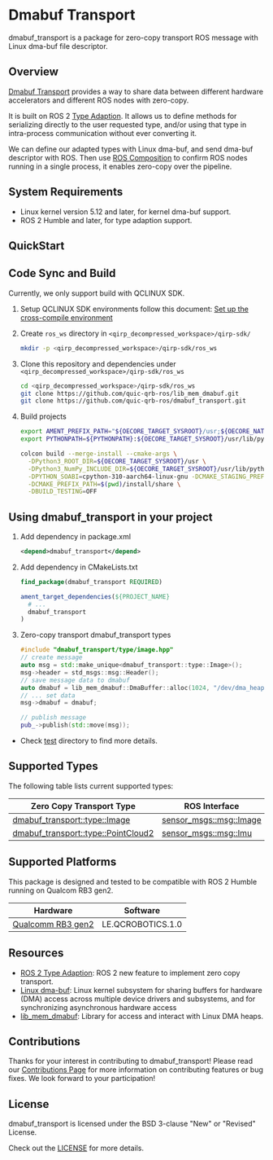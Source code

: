 # Dmabuf Transport

dmabuf_transport is a package for zero-copy transport ROS message with Linux dma-buf file descriptor.

## Overview

[Dmabuf Transport](https://github.com/quic-qrb-ros/dmabuf_transport) provides a way to share data between different hardware accelerators and different ROS nodes with zero-copy. 

It is built on ROS 2 [Type Adaption](https://ros.org/reps/rep-2007.html). It allows us to define methods for serializing directly to the user requested type, and/or using that type in intra-process communication without ever converting it.

We can define our adapted types with Linux dma-buf, and send dma-buf descriptor with ROS. Then use [ROS Composition](https://docs.ros.org/en/rolling/Tutorials/Intermediate/Composition.html) to confirm ROS nodes running in a single process, it enables zero-copy over the pipeline.

## System Requirements

- Linux kernel version 5.12 and later, for kernel dma-buf support.
- ROS 2 Humble and later, for type adaption support.

## QuickStart

## Code Sync and Build

Currently, we only support build with QCLINUX SDK.

1. Setup QCLINUX SDK environments follow this document: [Set up the cross-compile environment](https://docs.qualcomm.com/bundle/publicresource/topics/80-65220-2/develop-your-first-application_6.html?product=1601111740013072&facet=Qualcomm%20Intelligent%20Robotics%20(QIRP)%20Product%20SDK&state=releasecandidate)

2. Create `ros_ws` directory in `<qirp_decompressed_workspace>/qirp-sdk/`

     ```bash
     mkdir -p <qirp_decompressed_workspace>/qirp-sdk/ros_ws
     ```

3. Clone this repository and dependencies under `<qirp_decompressed_workspace>/qirp-sdk/ros_ws`

     ```bash
     cd <qirp_decompressed_workspace>/qirp-sdk/ros_ws
     git clone https://github.com/quic-qrb-ros/lib_mem_dmabuf.git
     git clone https://github.com/quic-qrb-ros/dmabuf_transport.git
     ```

4. Build projects

     ```bash
     export AMENT_PREFIX_PATH="${OECORE_TARGET_SYSROOT}/usr;${OECORE_NATIVE_SYSROOT}/usr"
     export PYTHONPATH=${PYTHONPATH}:${OECORE_TARGET_SYSROOT}/usr/lib/python3.10/site-packages
     
     colcon build --merge-install --cmake-args \
       -DPython3_ROOT_DIR=${OECORE_TARGET_SYSROOT}/usr \
       -DPython3_NumPy_INCLUDE_DIR=${OECORE_TARGET_SYSROOT}/usr/lib/python3.10/site-packages/numpy/core/include \
       -DPYTHON_SOABI=cpython-310-aarch64-linux-gnu -DCMAKE_STAGING_PREFIX=$(pwd)/install \
       -DCMAKE_PREFIX_PATH=$(pwd)/install/share \
       -DBUILD_TESTING=OFF
     ```
## Using dmabuf_transport in your project

1. Add dependency in package.xml

   ```xml
   <depend>dmabuf_transport</depend>
   ```

2. Add dependency in CMakeLists.txt

   ```cmake
   find_package(dmabuf_transport REQUIRED)

   ament_target_dependencies(${PROJECT_NAME}
     # ...
     dmabuf_transport
   )
   ```

3. Zero-copy transport dmabuf_transport types

   ```c++
   #include "dmabuf_transport/type/image.hpp"
   // create message
   auto msg = std::make_unique<dmabuf_transport::type::Image>();
   msg->header = std_msgs::msg::Header();
   // save message data to dmabuf
   auto dmabuf = lib_mem_dmabuf::DmaBuffer::alloc(1024, "/dev/dma_heap/system");
   // ... set data
   msg->dmabuf = dmabuf;

   // publish message
   pub_->publish(std::move(msg));
   ```

- Check [test](./test/) directory to find more details.

## Supported Types

The following table lists current supported types:

| Zero Copy Transport Type                                     | ROS Interface                                                |
| ------------------------------------------------------------ | ------------------------------------------------------------ |
| [dmabuf_transport::type::Image](./include/dmabuf_transport/type/image.hpp) | [sensor_msgs::msg::Image](https://github.com/ros2/common_interfaces/blob/rolling/sensor_msgs/msg/Image.msg) |
| [dmabuf_transport::type::PointCloud2](./include/dmabuf_transport/type/pointcloud2.hpp) | [sensor_msgs::msg::Imu](https://github.com/ros2/common_interfaces/blob/rolling/sensor_msgs/msg/PointCloud2.msg) |

## Supported Platforms

This package is designed and tested to be compatible with ROS 2 Humble running on Qualcom RB3 gen2.

| Hardware                                                     | Software          |
| ------------------------------------------------------------ | ----------------- |
| [Qualcomm RB3 gen2](https://www.qualcomm.com/developer/hardware/rb3-gen-2-development-kit) | LE.QCROBOTICS.1.0 |

## Resources

- [ROS 2 Type Adaption](https://ros.org/reps/rep-2007.html): ROS 2 new feature to implement zero copy transport.
- [Linux dma-buf](https://docs.kernel.org/driver-api/dma-buf.html): Linux kernel subsystem for sharing buffers for hardware (DMA) access across multiple device drivers and subsystems, and for synchronizing asynchronous hardware access
- [lib_mem_dmabuf](https://github.com/quic-qrb-ros/lib_mem_dmabuf): Library for access and interact with Linux DMA heaps.

## Contributions

Thanks for your interest in contributing to dmabuf_transport! Please read our [Contributions Page](CONTRIBUTING.md) for more information on contributing features or bug fixes. We look forward to your participation!

## License

dmabuf_transport is licensed under the BSD 3-clause "New" or "Revised" License.

Check out the [LICENSE](LICENSE) for more details.
